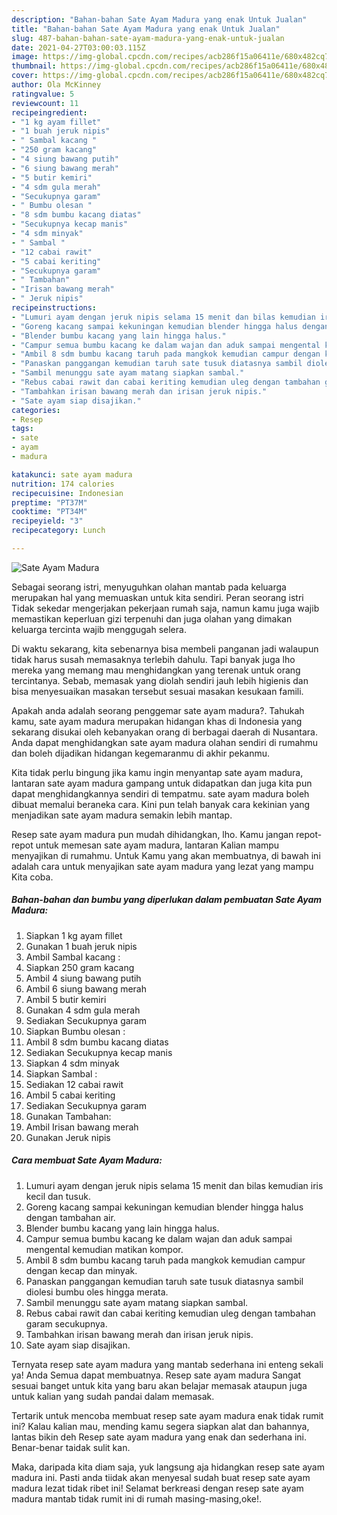 ```yaml
---
description: "Bahan-bahan Sate Ayam Madura yang enak Untuk Jualan"
title: "Bahan-bahan Sate Ayam Madura yang enak Untuk Jualan"
slug: 487-bahan-bahan-sate-ayam-madura-yang-enak-untuk-jualan
date: 2021-04-27T03:00:03.115Z
image: https://img-global.cpcdn.com/recipes/acb286f15a06411e/680x482cq70/sate-ayam-madura-foto-resep-utama.jpg
thumbnail: https://img-global.cpcdn.com/recipes/acb286f15a06411e/680x482cq70/sate-ayam-madura-foto-resep-utama.jpg
cover: https://img-global.cpcdn.com/recipes/acb286f15a06411e/680x482cq70/sate-ayam-madura-foto-resep-utama.jpg
author: Ola McKinney
ratingvalue: 5
reviewcount: 11
recipeingredient:
- "1 kg ayam fillet"
- "1 buah jeruk nipis"
- " Sambal kacang "
- "250 gram kacang"
- "4 siung bawang putih"
- "6 siung bawang merah"
- "5 butir kemiri"
- "4 sdm gula merah"
- "Secukupnya garam"
- " Bumbu olesan "
- "8 sdm bumbu kacang diatas"
- "Secukupnya kecap manis"
- "4 sdm minyak"
- " Sambal "
- "12 cabai rawit"
- "5 cabai keriting"
- "Secukupnya garam"
- " Tambahan"
- "Irisan bawang merah"
- " Jeruk nipis"
recipeinstructions:
- "Lumuri ayam dengan jeruk nipis selama 15 menit dan bilas kemudian iris kecil dan tusuk."
- "Goreng kacang sampai kekuningan kemudian blender hingga halus dengan tambahan air."
- "Blender bumbu kacang yang lain hingga halus."
- "Campur semua bumbu kacang ke dalam wajan dan aduk sampai mengental kemudian matikan kompor."
- "Ambil 8 sdm bumbu kacang taruh pada mangkok kemudian campur dengan kecap dan minyak."
- "Panaskan panggangan kemudian taruh sate tusuk diatasnya sambil diolesi bumbu oles hingga merata."
- "Sambil menunggu sate ayam matang siapkan sambal."
- "Rebus cabai rawit dan cabai keriting kemudian uleg dengan tambahan garam secukupnya."
- "Tambahkan irisan bawang merah dan irisan jeruk nipis."
- "Sate ayam siap disajikan."
categories:
- Resep
tags:
- sate
- ayam
- madura

katakunci: sate ayam madura 
nutrition: 174 calories
recipecuisine: Indonesian
preptime: "PT37M"
cooktime: "PT34M"
recipeyield: "3"
recipecategory: Lunch

---
```



![Sate Ayam Madura](https://img-global.cpcdn.com/recipes/acb286f15a06411e/680x482cq70/sate-ayam-madura-foto-resep-utama.jpg)

Sebagai seorang istri, menyuguhkan olahan mantab pada keluarga merupakan hal yang memuaskan untuk kita sendiri. Peran seorang istri Tidak sekedar mengerjakan pekerjaan rumah saja, namun kamu juga wajib memastikan keperluan gizi terpenuhi dan juga olahan yang dimakan keluarga tercinta wajib menggugah selera.

Di waktu  sekarang, kita sebenarnya bisa membeli panganan jadi walaupun tidak harus susah memasaknya terlebih dahulu. Tapi banyak juga lho mereka yang memang mau menghidangkan yang terenak untuk orang tercintanya. Sebab, memasak yang diolah sendiri jauh lebih higienis dan bisa menyesuaikan masakan tersebut sesuai masakan kesukaan famili. 



Apakah anda adalah seorang penggemar sate ayam madura?. Tahukah kamu, sate ayam madura merupakan hidangan khas di Indonesia yang sekarang disukai oleh kebanyakan orang di berbagai daerah di Nusantara. Anda dapat menghidangkan sate ayam madura olahan sendiri di rumahmu dan boleh dijadikan hidangan kegemaranmu di akhir pekanmu.

Kita tidak perlu bingung jika kamu ingin menyantap sate ayam madura, lantaran sate ayam madura gampang untuk didapatkan dan juga kita pun dapat menghidangkannya sendiri di tempatmu. sate ayam madura boleh dibuat memalui beraneka cara. Kini pun telah banyak cara kekinian yang menjadikan sate ayam madura semakin lebih mantap.

Resep sate ayam madura pun mudah dihidangkan, lho. Kamu jangan repot-repot untuk memesan sate ayam madura, lantaran Kalian mampu menyajikan di rumahmu. Untuk Kamu yang akan membuatnya, di bawah ini adalah cara untuk menyajikan sate ayam madura yang lezat yang mampu Kita coba.

<!--inarticleads1-->

##### Bahan-bahan dan bumbu yang diperlukan dalam pembuatan Sate Ayam Madura:

1. Siapkan 1 kg ayam fillet
1. Gunakan 1 buah jeruk nipis
1. Ambil  Sambal kacang :
1. Siapkan 250 gram kacang
1. Ambil 4 siung bawang putih
1. Ambil 6 siung bawang merah
1. Ambil 5 butir kemiri
1. Gunakan 4 sdm gula merah
1. Sediakan Secukupnya garam
1. Siapkan  Bumbu olesan :
1. Ambil 8 sdm bumbu kacang diatas
1. Sediakan Secukupnya kecap manis
1. Siapkan 4 sdm minyak
1. Siapkan  Sambal :
1. Sediakan 12 cabai rawit
1. Ambil 5 cabai keriting
1. Sediakan Secukupnya garam
1. Gunakan  Tambahan:
1. Ambil Irisan bawang merah
1. Gunakan  Jeruk nipis




<!--inarticleads2-->

##### Cara membuat Sate Ayam Madura:

1. Lumuri ayam dengan jeruk nipis selama 15 menit dan bilas kemudian iris kecil dan tusuk.
1. Goreng kacang sampai kekuningan kemudian blender hingga halus dengan tambahan air.
1. Blender bumbu kacang yang lain hingga halus.
1. Campur semua bumbu kacang ke dalam wajan dan aduk sampai mengental kemudian matikan kompor.
1. Ambil 8 sdm bumbu kacang taruh pada mangkok kemudian campur dengan kecap dan minyak.
1. Panaskan panggangan kemudian taruh sate tusuk diatasnya sambil diolesi bumbu oles hingga merata.
1. Sambil menunggu sate ayam matang siapkan sambal.
1. Rebus cabai rawit dan cabai keriting kemudian uleg dengan tambahan garam secukupnya.
1. Tambahkan irisan bawang merah dan irisan jeruk nipis.
1. Sate ayam siap disajikan.




Ternyata resep sate ayam madura yang mantab sederhana ini enteng sekali ya! Anda Semua dapat membuatnya. Resep sate ayam madura Sangat sesuai banget untuk kita yang baru akan belajar memasak ataupun juga untuk kalian yang sudah pandai dalam memasak.

Tertarik untuk mencoba membuat resep sate ayam madura enak tidak rumit ini? Kalau kalian mau, mending kamu segera siapkan alat dan bahannya, lantas bikin deh Resep sate ayam madura yang enak dan sederhana ini. Benar-benar taidak sulit kan. 

Maka, daripada kita diam saja, yuk langsung aja hidangkan resep sate ayam madura ini. Pasti anda tiidak akan menyesal sudah buat resep sate ayam madura lezat tidak ribet ini! Selamat berkreasi dengan resep sate ayam madura mantab tidak rumit ini di rumah masing-masing,oke!.

